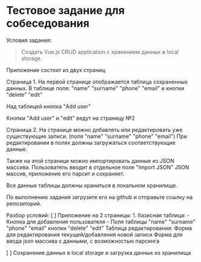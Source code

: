 # Тестовое задание для собеседования
Условия задания:
> Создать Vue.js CRUD application с хранением данных в local storage.

  Приложение состоит из двух страниц.

  Страница 1.
  На первой странице отображается таблица сохраненных данных.
  В таблице поля: "name" "surname" "phone" "email" и кнопки "delete" "edit"

  Над таблицей кнопка "Add user"

  Кнопки "Add user" и "edit" ведут на страницу №2

  Страница 2.
  На странице можно добавлять или редактировать уже существующие записи. (поля "name" "surname" "phone" "email")
  При редактировании в полях должны загружаться соответствующие данные.

  Также на этой странице можно импортировать данные из JSON массива.
  Пользователь вводит в  отдельное поле "Import JSON" JSON массив, приложение его парсит и сохраняет.

  Все данные таблицы должны храниться в локальном хранилище.

  По выполнению задания загрузите его на github и отправьте ссылку на репозиторий.

Разбор условий:
[ ] Приложение на 2 страницы:
    1. базисная таблица:
    - Кнопка для добавления пользователя
    - Поля таблицы
        "name" "surname" "phone" "email"
        кнопки "delete" "edit"
    Таблица редактирования:
        Форма для редактирования текущей/добавления новой записи
        Форма для ввода json массива с данными, с возможностью парсинга

[ ] Сохранение данных в local storage и загрузка данных из хранилища
